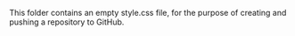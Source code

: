 This folder contains an empty style.css file, for the purpose of creating and pushing a repository to GitHub.
